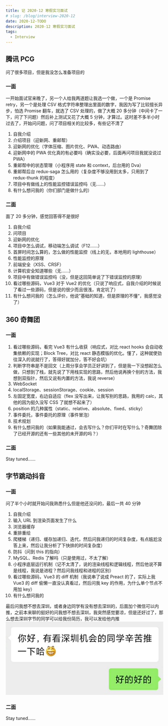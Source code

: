 ```yaml
---
title: 记 2020-12 寒假实习面试
# slug: /blog/interview-2020-12
date: 2020-12-TODO
description: 2020-12 寒假实习面试
tags:
  - Interview
---
```


<!-- markdownlint-disable no-duplicate-header -->

## 腾讯 PCG

问了很多项目，但是我没怎么准备项目的

### 一面

一开始面试官来晚了，另一个人给我两道题让我选一个做，一个是 Promise retry，另一个是处理 CSV 格式字符串整理出里面的数字，我因为写了比较擅长异步，怕选 Promise 翻车，就选了 CSV 处理的，做了大概 20 多分钟（中间卡了一下，问了下问题）然后补上测试又花了大概 5 分钟，才算过。这时差不多半小时过去了，开始问问题，问了项目相关的比较多，有些记不清了

1. 自我介绍
2. 介绍项目（迎新网、重邮帮）
3. 迎新网的优化（字体压缩、图片优化、PWA、动态路由）
4. 迎新网中的 PWA 优化真的有必要吗（确实没必要，后面再问项目我就没说过 PWA）
5. 重邮帮中的状态管理（小程序用 state 和 context，后台用的 Dva）
6. 重邮帮后台 redux-saga 怎么用的（复杂度不够没用到太多，只用到了 redux-thunk 的程度）
7. 项目中有做线上的性能监控错误监控吗（无……）
8. 有什么想问我的（你们部门是做什么的）

### 二面

面了 20 多分钟，感觉回答得不是很好

1. 自我介绍
2. 问项目
3. 迎新网的优化
4. 项目中怎么调试，移动端怎么调试（F12……）
5. 首屏时间怎么算的，怎么做的性能监控（线上的无，本地用的 lighthouse）
6. 性能监控的原理
7. 前端安全（XSS、CRSF）
8. 计算机安全知道哪些（无……）
9. 项目中有做错误监控吗（没，但是这回简单说了下错误监控的原理）
10. 看过哪些源码，Vue3 对于 Vue2 的优化（只说了响应式，自我介绍的时候说了看过一些源码，但是说的很少而且很浅，肯定坑了）
11. 有什么想问我的（怎么评价，他说”基础的知道，但是原理的不懂“，我感觉没了）

## 360 奇舞团

### 一面

1. 看过哪些源码，看完 Vue3 有什么收获（响应式，对比 react hooks 会自动收集依赖的实现；Block Tree，对比 react 静态模版的优化。懂了，这种就使劲往深入的说就行了，答得好就加分，答不好会坑）
2. 判断字符串是不是回文（上周分享会学员正好讲到了，但是我一下没想起怎么做，只想到了栈，就先说了下用栈实现的思路，然后他说再换个别的方法，我想到双指针，然后又说有内置的方法，我说 reverse）
3. WebSocket
4. localStorage、sessionStorage、cookie、session
5. 左固定宽度，右边自适应（flex 没写出来，让我写别的思路，我用的 calc，其他的因为挺久没写 CSS 了就想不起来了）
6. position 的几种属性（static、relative、absolute、fixed、sticky）
7. 事件委托，事件委托的原理（事件冒泡）
8. 技术规划
9. 有什么想问我的（如果我能通过，会去写什么？你们平时在写什么？奇舞团除了已经开源的还有一些其他的未开源的吗？）

### 二面

Stay tuned……

## 字节跳动抖音

### 一面

问了半个小时就开始问我熟悉什么但是他还没问的，最后一共 40 分钟

1. 自我介绍
2. 输入 URL 到渲染页面发生了什么
3. 浏览器缓存
4. 重排重绘
5. 爬楼梯（递归、缓存加递归、迭代，然后问我递归的时间复杂度，有点尴尬没答上来，然后让我分析了下快排的时间复杂度）
6. 防抖（问到 this 的指向）
7. MySQL、Redis 了解吗（只是使用过，不太了解）
8. 小程序底层运行机制（记不太清了，说的渲染线程和逻辑线程，然后他说不算是线程，我说是进程？然后问我线程和进程的区别）
9. 看过哪些源码，Vue3 的 diff 机制（我说串了说成 Preact 的了，实际上我 Vue3 的 diff 偷懒一直没认真看过，然后问我 key 的作用，为什么单个节点不用加 key）
10. 有什么想问我的

最后问我想不想去深圳，或者身边同学有没有想去深圳的，后面加个微信可以内推，之前本来聊的挺好的问我想不想去深圳，我突然感觉要凉，但是还好过了，那么想去深圳字节的同学可以给我份简历，我可以发给他内推![内推深圳字节](./images/neitui.jpg)

### 二面

Stay tuned……
